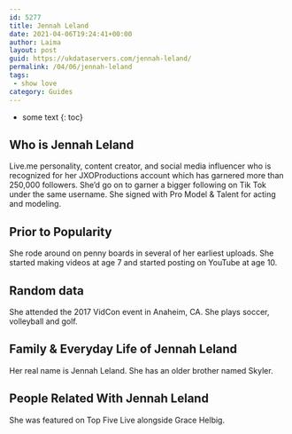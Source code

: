 ```yaml
---
id: 5277
title: Jennah Leland
date: 2021-04-06T19:24:41+00:00
author: Laima
layout: post
guid: https://ukdataservers.com/jennah-leland/
permalink: /04/06/jennah-leland
tags:
 - show love
category: Guides
---
```


* some text
{: toc}


## Who is Jennah Leland
                  
                  
                  
Live.me personality, content creator, and social media influencer who is recognized for her JXOProductions account which has garnered more than 250,000 followers. She&#8217;d go on to garner a bigger following on Tik Tok under the same username. She signed with Pro Model & Talent for acting and modeling. 
                  
              
            
              
            
                
                
                
## Prior to Popularity
                  
                  
                  
She rode around on penny boards in several of her earliest uploads. She started making videos at age 7 and started posting on YouTube at age 10. 
                  
              
            
              
            
                
                
                
## Random data
                  
                  
                  
She attended the 2017 VidCon event in Anaheim, CA. She plays soccer, volleyball and golf. 
                  
              
            
              
            
                
                
                
## Family & Everyday Life of Jennah Leland
                  
                  
                  
Her real name is Jennah Leland. She has an older brother named Skyler. 
                  
              
            
              
            
                
                
                
## People Related With Jennah Leland
                  
                  
                  
She was featured on Top Five Live alongside Grace Helbig.
                  
              
            
              
            
                
              
            
              
              
            
            
              
            
          
          
          